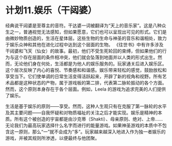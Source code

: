 # 计划11.娱乐（干闼婆）

经典说干闼婆是至尊主的音符。干达婆一词被翻译为“天上的音乐家”。这是八种众生之一，普通视觉无法感知，但如果愿意，它们也可以呈现出可见的形式。它们是由微妙物质创造的，生活在星体层。这些生物的生命与神圣的音乐和谐相处，致力于娱乐众神和其他在进化过程中达到这个层面的生物。 《往世书》中有许多涉及干闼婆和飞天（仙女）的故事。最初，他们不受生死轮回的束缚，但如果他们的行为与这个存在层面的条件相冲突，他们就会坠落到地面并以人类的形式出生。然而，无论他们身在何处，生活都是为他人的娱乐服务的。玩家通关后进入娱乐区。这个层次反映了内心的喜悦、节奏感和和谐感。娱乐带来轻松的感觉，鼓励放松和享受当下。它们使单调的日常生活变得活跃起来，开辟了新的视角和视野。所有艺术品都是这种状态的产物，属于游戏板的第二排，代表第二脉轮振动的各个方面。然而，这个原则本身存在于各个层面。例如，Leela 的游戏为追求完美的人们提供了娱乐。

生活是基于娱乐的原则——享受。然而，这种人生观只有在克服了第一脉轮的水平及其主要问题——自我怀疑和对物质福祉的关注之后才能实现。娱乐是精神的本质。所有这个被创造的宇宙都是由沙克蒂（Shakti）、母亲原则、绝对、上帝……无论我们为最高玩家选择什么名字而进行的能量游戏。如果神圣游戏的本质中不包含这一原则，那么“一”就不会成为“多”。玩家越来越深入地进入作为独一者娱乐的游戏，并被其规则所渗透，以便最终与他团聚。
